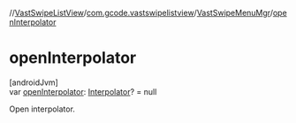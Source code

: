 //[VastSwipeListView](../../../index.md)/[com.gcode.vastswipelistview](../index.md)/[VastSwipeMenuMgr](index.md)/[openInterpolator](open-interpolator.md)

# openInterpolator

[androidJvm]\
var [openInterpolator](open-interpolator.md): [Interpolator](https://developer.android.com/reference/kotlin/android/view/animation/Interpolator.html)? = null

Open interpolator.
